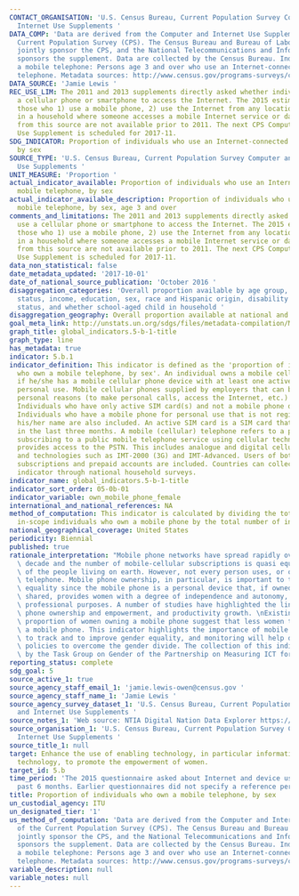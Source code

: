 ```yaml
---
CONTACT_ORGANISATION: 'U.S. Census Bureau, Current Population Survey Computer and
  Internet Use Supplements '
DATA_COMP: 'Data are derived from the Computer and Internet Use Supplement of the
  Current Population Survey (CPS). The Census Bureau and Bureau of Labor Statistics
  jointly sponsor the CPS, and the National Telecommunications and Information Administration
  sponsors the supplement. Data are collected by the Census Bureau. Individuals using
  a mobile telephone: Persons age 3 and over who use an Internet-connected mobile
  telephone. Metadata sources: http://www.census.gov/programs-surveys/cps/technical-documentation/complete.html'
DATA_SOURCE: 'Jamie Lewis '
REC_USE_LIM: The 2011 and 2013 supplements directly asked whether individuals use
  a cellular phone or smartphone to access the Internet. The 2015 estimate represents
  those who 1) use a mobile phone, 2) use the Internet from any location, and 3) live
  in a household where someone accesses a mobile Internet service or data plan. Data
  from this source are not available prior to 2011. The next CPS Computer and Internet
  Use Supplement is scheduled for 2017-11.
SDG_INDICATOR: Proportion of individuals who use an Internet-connected mobile telephone,
  by sex
SOURCE_TYPE: 'U.S. Census Bureau, Current Population Survey Computer and Internet
  Use Supplements '
UNIT_MEASURE: 'Proportion '
actual_indicator_available: Proportion of individuals who use an Internet-connected
  mobile telephone, by sex
actual_indicator_available_description: Proportion of individuals who use an Internet-connected
  mobile telephone, by sex, age 3 and over
comments_and_limitations: The 2011 and 2013 supplements directly asked whether individuals
  use a cellular phone or smartphone to access the Internet. The 2015 estimate represents
  those who 1) use a mobile phone, 2) use the Internet from any location, and 3) live
  in a household where someone accesses a mobile Internet service or data plan. Data
  from this source are not available prior to 2011. The next CPS Computer and Internet
  Use Supplement is scheduled for 2017-11.
data_non_statistical: false
date_metadata_updated: '2017-10-01'
date_of_national_source_publication: 'October 2016 '
disaggregation_categories: 'Overall proportion available by age group, employment
  status, income, education, sex, race and Hispanic origin, disability status, metropolitan
  status, and whether school-aged child in household '
disaggregation_geography: Overall proportion available at national and state levels
goal_meta_link: http://unstats.un.org/sdgs/files/metadata-compilation/Metadata-Goal-5.pdf
graph_title: global_indicators.5-b-1-title
graph_type: line
has_metadata: true
indicator: 5.b.1
indicator_definition: This indicator is defined as the 'proportion of individuals
  who own a mobile telephone, by sex'. An individual owns a mobile cellular phone
  if he/she has a mobile cellular phone device with at least one active SIM card for
  personal use. Mobile cellular phones supplied by employers that can be used for
  personal reasons (to make personal calls, access the Internet, etc.) are included.
  Individuals who have only active SIM card(s) and not a mobile phone device are excluded.
  Individuals who have a mobile phone for personal use that is not registered under
  his/her name are also included. An active SIM card is a SIM card that has been used
  in the last three months. A mobile (cellular) telephone refers to a portable telephone
  subscribing to a public mobile telephone service using cellular technology, which
  provides access to the PSTN. This includes analogue and digital cellular systems
  and technologies such as IMT-2000 (3G) and IMT-Advanced. Users of both postpaid
  subscriptions and prepaid accounts are included. Countries can collect data on this
  indicator through national household surveys.
indicator_name: global_indicators.5-b-1-title
indicator_sort_order: 05-0b-01
indicator_variable: own_mobile_phone_female
international_and_national_references: NA
method_of_computation: This indicator is calculated by dividing the total number of
  in-scope individuals who own a mobile phone by the total number of in-scope individuals.
national_geographical_coverage: United States
periodicity: Biennial
published: true
rationale_interpretation: "Mobile phone networks have spread rapidly over the last\
  \ decade and the number of mobile-cellular subscriptions is quasi equal to the number\
  \ of the people living on earth. However, not every person uses, or owns a mobile-cellular\
  \ telephone. Mobile phone ownership, in particular, is important to track gender\
  \ equality since the mobile phone is a personal device that, if owned and not just\
  \ shared, provides women with a degree of independence and autonomy, including for\
  \ professional purposes. A number of studies have highlighted the link between mobile\
  \ phone ownership and empowerment, and productivity growth. \nExisting data on the\
  \ proportion of women owning a mobile phone suggest that less women than men own\
  \ a mobile phone. This indicator highlights the importance of mobile phone ownership\
  \ to track and to improve gender equality, and monitoring will help design targeted\
  \ policies to overcome the gender divide. The collection of this indicator was proposed\
  \ by the Task Group on Gender of the Partnership on Measuring ICT for Development."
reporting_status: complete
sdg_goal: 5
source_active_1: true
source_agency_staff_email_1: 'jamie.lewis-owen@census.gov '
source_agency_staff_name_1: 'Jamie Lewis '
source_agency_survey_dataset_1: 'U.S. Census Bureau, Current Population Survey Computer
  and Internet Use Supplements '
source_notes_1: 'Web source: NTIA Digital Nation Data Explorer https://www.ntia.doc.gov/data/digital-nation-data-explorer '
source_organisation_1: 'U.S. Census Bureau, Current Population Survey Computer and
  Internet Use Supplements '
source_title_1: null
target: Enhance the use of enabling technology, in particular information and communications
  technology, to promote the empowerment of women.
target_id: 5.b
time_period: 'The 2015 questionnaire asked about Internet and device use during the
  past 6 months. Earlier questionnaires did not specify a reference period. '
title: Proportion of individuals who own a mobile telephone, by sex
un_custodial_agency: ITU
un_designated_tier: '1'
us_method_of_computation: 'Data are derived from the Computer and Internet Use Supplement
  of the Current Population Survey (CPS). The Census Bureau and Bureau of Labor Statistics
  jointly sponsor the CPS, and the National Telecommunications and Information Administration
  sponsors the supplement. Data are collected by the Census Bureau. Individuals using
  a mobile telephone: Persons age 3 and over who use an Internet-connected mobile
  telephone. Metadata sources: http://www.census.gov/programs-surveys/cps/technical-documentation/complete.html'
variable_description: null
variable_notes: null
---
```

